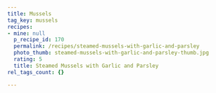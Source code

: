 ```yaml
---
title: Mussels
tag_key: mussels
recipes:
- mine: null
  p_recipe_id: 170
  permalink: /recipes/steamed-mussels-with-garlic-and-parsley
  photo_thumb: steamed-mussels-with-garlic-and-parsley-thumb.jpg
  rating: 5
  title: Steamed Mussels with Garlic and Parsley
rel_tags_count: {}

---
```

